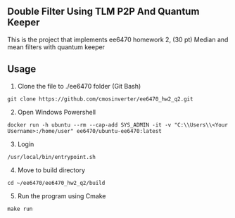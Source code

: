 ## Double Filter Using TLM P2P And Quantum Keeper


This is the project that implements ee6470 homework 2, (30 pt) Median and mean filters with quantum keeper

## Usage
1. Clone the file to ./ee6470 folder (Git Bash)
```properties
git clone https://github.com/cmosinverter/ee6470_hw2_q2.git
```
2. Open Windows Powershell
```properties
docker run -h ubuntu --rm --cap-add SYS_ADMIN -it -v "C:\\Users\\<Your Username>:/home/user" ee6470/ubuntu-ee6470:latest
```
3. Login
```properties
/usr/local/bin/entrypoint.sh
```
4. Move to build directory
```properties
cd ~/ee6470/ee6470_hw2_q2/build
```
5. Run the program using Cmake
```properties
make run
```